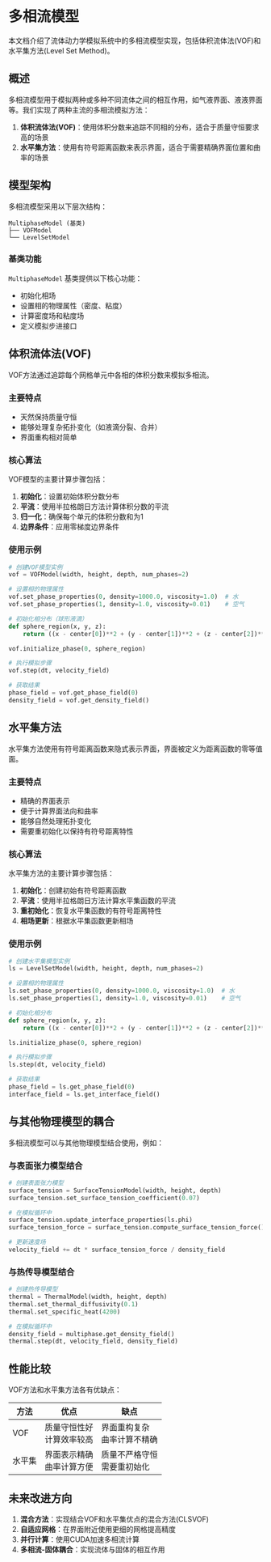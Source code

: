 # 多相流模型

本文档介绍了流体动力学模拟系统中的多相流模型实现，包括体积流体法(VOF)和水平集方法(Level Set Method)。

## 概述

多相流模型用于模拟两种或多种不同流体之间的相互作用，如气液界面、液液界面等。我们实现了两种主流的多相流模拟方法：

1. **体积流体法(VOF)**：使用体积分数来追踪不同相的分布，适合于质量守恒要求高的场景
2. **水平集方法**：使用有符号距离函数来表示界面，适合于需要精确界面位置和曲率的场景

## 模型架构

多相流模型采用以下层次结构：

```
MultiphaseModel (基类)
├── VOFModel
└── LevelSetModel
```

### 基类功能

`MultiphaseModel` 基类提供以下核心功能：

- 初始化相场
- 设置相的物理属性（密度、粘度）
- 计算密度场和粘度场
- 定义模拟步进接口

## 体积流体法(VOF)

VOF方法通过追踪每个网格单元中各相的体积分数来模拟多相流。

### 主要特点

- 天然保持质量守恒
- 能够处理复杂拓扑变化（如液滴分裂、合并）
- 界面重构相对简单

### 核心算法

VOF模型的主要计算步骤包括：

1. **初始化**：设置初始体积分数分布
2. **平流**：使用半拉格朗日方法计算体积分数的平流
3. **归一化**：确保每个单元的体积分数和为1
4. **边界条件**：应用零梯度边界条件

### 使用示例

```python
# 创建VOF模型实例
vof = VOFModel(width, height, depth, num_phases=2)

# 设置相的物理属性
vof.set_phase_properties(0, density=1000.0, viscosity=1.0)  # 水
vof.set_phase_properties(1, density=1.0, viscosity=0.01)    # 空气

# 初始化相分布（球形液滴）
def sphere_region(x, y, z):
    return ((x - center[0])**2 + (y - center[1])**2 + (z - center[2])**2) < radius**2

vof.initialize_phase(0, sphere_region)

# 执行模拟步骤
vof.step(dt, velocity_field)

# 获取结果
phase_field = vof.get_phase_field(0)
density_field = vof.get_density_field()
```

## 水平集方法

水平集方法使用有符号距离函数来隐式表示界面，界面被定义为距离函数的零等值面。

### 主要特点

- 精确的界面表示
- 便于计算界面法向和曲率
- 能够自然处理拓扑变化
- 需要重初始化以保持有符号距离特性

### 核心算法

水平集方法的主要计算步骤包括：

1. **初始化**：创建初始有符号距离函数
2. **平流**：使用半拉格朗日方法计算水平集函数的平流
3. **重初始化**：恢复水平集函数的有符号距离特性
4. **相场更新**：根据水平集函数更新相场

### 使用示例

```python
# 创建水平集模型实例
ls = LevelSetModel(width, height, depth, num_phases=2)

# 设置相的物理属性
ls.set_phase_properties(0, density=1000.0, viscosity=1.0)  # 水
ls.set_phase_properties(1, density=1.0, viscosity=0.01)    # 空气

# 初始化相分布
def sphere_region(x, y, z):
    return ((x - center[0])**2 + (y - center[1])**2 + (z - center[2])**2) < radius**2

ls.initialize_phase(0, sphere_region)

# 执行模拟步骤
ls.step(dt, velocity_field)

# 获取结果
phase_field = ls.get_phase_field(0)
interface_field = ls.get_interface_field()
```

## 与其他物理模型的耦合

多相流模型可以与其他物理模型结合使用，例如：

### 与表面张力模型结合

```python
# 创建表面张力模型
surface_tension = SurfaceTensionModel(width, height, depth)
surface_tension.set_surface_tension_coefficient(0.07)

# 在模拟循环中
surface_tension.update_interface_properties(ls.phi)
surface_tension_force = surface_tension.compute_surface_tension_force()

# 更新速度场
velocity_field += dt * surface_tension_force / density_field
```

### 与热传导模型结合

```python
# 创建热传导模型
thermal = ThermalModel(width, height, depth)
thermal.set_thermal_diffusivity(0.1)
thermal.set_specific_heat(4200)

# 在模拟循环中
density_field = multiphase.get_density_field()
thermal.step(dt, velocity_field, density_field)
```

## 性能比较

VOF方法和水平集方法各有优缺点：

| 方法 | 优点 | 缺点 |
|------|------|------|
| VOF | 质量守恒性好<br>计算效率较高 | 界面重构复杂<br>曲率计算不精确 |
| 水平集 | 界面表示精确<br>曲率计算方便 | 质量不严格守恒<br>需要重初始化 |

## 未来改进方向

1. **混合方法**：实现结合VOF和水平集优点的混合方法(CLSVOF)
2. **自适应网格**：在界面附近使用更细的网格提高精度
3. **并行计算**：使用CUDA加速多相流计算
4. **多相流-固体耦合**：实现流体与固体的相互作用 